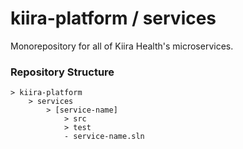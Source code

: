 # kiira-platform / services

Monorepository for all of Kiira Health's microservices.

### Repository Structure

```
> kiira-platform
    > services
        > [service-name]
            > src
            > test
            - service-name.sln
```
